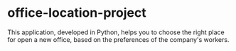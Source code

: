 # office-location-project
This application, developed in Python, helps you to choose the right place for open a new office, based on the preferences of the company's workers.
